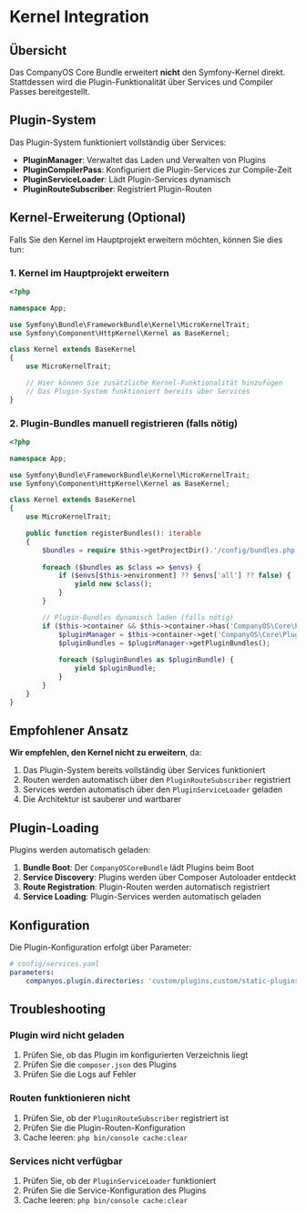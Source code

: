 # Kernel Integration

## Übersicht

Das CompanyOS Core Bundle erweitert **nicht** den Symfony-Kernel direkt. Stattdessen wird die Plugin-Funktionalität über Services und Compiler Passes bereitgestellt.

## Plugin-System

Das Plugin-System funktioniert vollständig über Services:

- **PluginManager**: Verwaltet das Laden und Verwalten von Plugins
- **PluginCompilerPass**: Konfiguriert die Plugin-Services zur Compile-Zeit
- **PluginServiceLoader**: Lädt Plugin-Services dynamisch
- **PluginRouteSubscriber**: Registriert Plugin-Routen

## Kernel-Erweiterung (Optional)

Falls Sie den Kernel im Hauptprojekt erweitern möchten, können Sie dies tun:

### 1. Kernel im Hauptprojekt erweitern

```php
<?php

namespace App;

use Symfony\Bundle\FrameworkBundle\Kernel\MicroKernelTrait;
use Symfony\Component\HttpKernel\Kernel as BaseKernel;

class Kernel extends BaseKernel
{
    use MicroKernelTrait;

    // Hier können Sie zusätzliche Kernel-Funktionalität hinzufügen
    // Das Plugin-System funktioniert bereits über Services
}
```

### 2. Plugin-Bundles manuell registrieren (falls nötig)

```php
<?php

namespace App;

use Symfony\Bundle\FrameworkBundle\Kernel\MicroKernelTrait;
use Symfony\Component\HttpKernel\Kernel as BaseKernel;

class Kernel extends BaseKernel
{
    use MicroKernelTrait;

    public function registerBundles(): iterable
    {
        $bundles = require $this->getProjectDir().'/config/bundles.php';
        
        foreach ($bundles as $class => $envs) {
            if ($envs[$this->environment] ?? $envs['all'] ?? false) {
                yield new $class();
            }
        }

        // Plugin-Bundles dynamisch laden (falls nötig)
        if ($this->container && $this->container->has('CompanyOS\Core\Plugin\Domain\Service\PluginManager')) {
            $pluginManager = $this->container->get('CompanyOS\Core\Plugin\Domain\Service\PluginManager');
            $pluginBundles = $pluginManager->getPluginBundles();
            
            foreach ($pluginBundles as $pluginBundle) {
                yield $pluginBundle;
            }
        }
    }
}
```

## Empfohlener Ansatz

**Wir empfehlen, den Kernel nicht zu erweitern**, da:

1. Das Plugin-System bereits vollständig über Services funktioniert
2. Routen werden automatisch über den `PluginRouteSubscriber` registriert
3. Services werden automatisch über den `PluginServiceLoader` geladen
4. Die Architektur ist sauberer und wartbarer

## Plugin-Loading

Plugins werden automatisch geladen:

1. **Bundle Boot**: Der `CompanyOSCoreBundle` lädt Plugins beim Boot
2. **Service Discovery**: Plugins werden über Composer Autoloader entdeckt
3. **Route Registration**: Plugin-Routen werden automatisch registriert
4. **Service Loading**: Plugin-Services werden automatisch geladen

## Konfiguration

Die Plugin-Konfiguration erfolgt über Parameter:

```yaml
# config/services.yaml
parameters:
    companyos.plugin.directories: 'custom/plugins,custom/static-plugins'
```

## Troubleshooting

### Plugin wird nicht geladen

1. Prüfen Sie, ob das Plugin im konfigurierten Verzeichnis liegt
2. Prüfen Sie die `composer.json` des Plugins
3. Prüfen Sie die Logs auf Fehler

### Routen funktionieren nicht

1. Prüfen Sie, ob der `PluginRouteSubscriber` registriert ist
2. Prüfen Sie die Plugin-Routen-Konfiguration
3. Cache leeren: `php bin/console cache:clear`

### Services nicht verfügbar

1. Prüfen Sie, ob der `PluginServiceLoader` funktioniert
2. Prüfen Sie die Service-Konfiguration des Plugins
3. Cache leeren: `php bin/console cache:clear` 